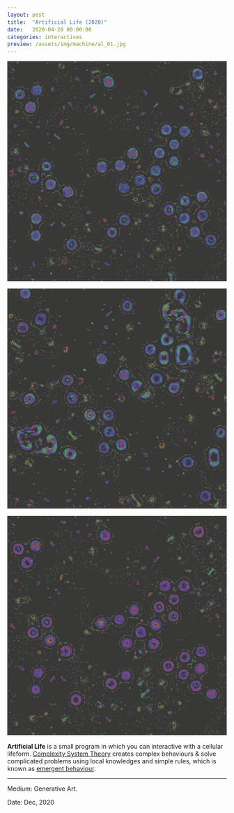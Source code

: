 ```yaml
---
layout: post
title:  "Artificial Life (2020)"
date:   2020-04-28 00:00:00
categories: interactives
preview: /assets/img/machine/al_01.jpg
---
```


![AL01](/assets/img/machine/al_01.jpg)

![AL02](/assets/img/machine/al_02.jpg)

![AL03](/assets/img/machine/al_03.jpg)

**Artificial Life** is a small program in which you can interactive with a cellular lifeform. [Complexity System Theory](https://en.wikipedia.org/wiki/Complex_system) creates complex behaviours & solve complicated problems using local knowledges and simple rules, which is known as [emergent behaviour](https://en.wikipedia.org/wiki/Emergence).

---

Medium: Generative Art.

Date: Dec, 2020
